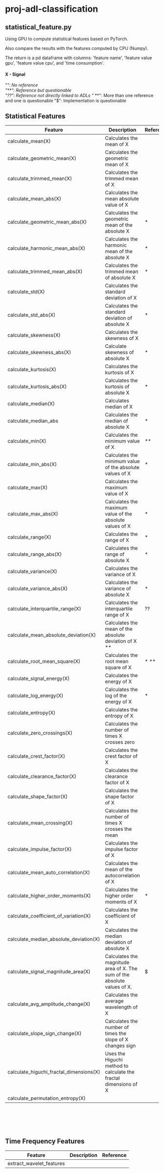 # proj-adl-classification

## statistical_feature.py
Using GPU to compute statistical features based on PyTorch.  

Also compare the results with the features computed by CPU (Numpy).  

The return is a pd dataframe with columns: 'feature name', 'feature value gpu', 'feature value cpu', and 'time consumption'. 

#### X - Signal
"*": No reference
<br>
"**": Reference but questionable
<br>
"??": Reference not directly linked to ADLs
"* **": More than one reference and one is questionable
"$": Implementation is questionable

## Statistical Features


| Feature    | Description | Reference |
| -------- | ------- | ------- |
| calculate_mean(X) | Calculates the mean of X |
| calculate_geometric_mean(X) | Calculates the geometric mean of X |
| calculate_trimmed_mean(X) | Calculates the trimmed mean of X |
| calculate_mean_abs(X) | Calculates the mean absolute value of X |
| calculate_geometric_mean_abs(X) | Calculates the geometric mean of the absolute X | * |
| calculate_harmonic_mean_abs(X)| Calculates the harmonic mean of the absolute X| * |
|calculate_trimmed_mean_abs(X)| Calculates the trimmed mean of absolute X| * |
|calculate_std(X) | Calculates the standard deviation of X |
|calculate_std_abs(X) | Calculates the standard deviation of absolute X | * |
|calculate_skewness(X)|Calculates the skewness of X|
|calculate_skewness_abs(X)| Calculate skewness of absolute X|*|
|calculate_kurtosis(X)|Calculates the kurtosis of X|
|calculate_kurtosis_abs(X)|Calculates the kurtosis of absolute X| * |
|calculate_median(X)|Calculates median of X|
|calculate_median_abs|Calculates the median of absolute X|*|
|calculate_min(X)|Calculates the minimum value of X| **|
|calculate_min_abs(X)|Calculates the minimum value of the absolute values of X| *|
|calculate_max(X)|Calculates the maximum value of X|
|calculate_max_abs(X)|Calculates the maximum value of the absolute values of X| *|
|calculate_range(X)|Calculates the range of X| * |
|calculate_range_abs(X)|Calculates the range of absolute X|*|
|calculate_variance(X)|Calculates the variance of X |
|calculate_variance_abs(X)|Calculates the variance of absolute X|*|
|calculate_interquartile_range(X)|Calculates the interquartile range of X| ??|
|calculate_mean_absolute_deviation(X)|Calculates the mean of the absolute deviation of X ** |
|calculate_root_mean_square(X)|Calculates the root mean square of X| * **|
|calculate_signal_energy(X)|Calculates the energy of X|
|calculate_log_energy(X)|Calculates the log of the energy of X| *|
|calculate_entropy(X)|Calculates the entropy of X|
|calculate_zero_crossings(X)|Calculates the number of times X crosses zero|
|calculate_crest_factor(X)|Calculates the crest factor of X|
|calculate_clearance_factor(X)|Calculates the clearance factor of X|
|calculate_shape_factor(X)|Calculates the shape factor of X|
|calculate_mean_crossing(X)|Calculates the number of times X crosses the mean|
|calculate_impulse_factor(X)|Calculates the impulse factor of X|
|calculate_mean_auto_correlation(X)|Calculates the mean of the autocorrelation of X|
|calculate_higher_order_moments(X)|Calculates the higher order moments of X| * |
|calculate_coefficient_of_variation(X)|Calculates the coefficient of X|
|calculate_median_absolute_deviation(X)|Calculates the median deviation of absolute X|
|calculate_signal_magnitude_area(X)|Calculates the magnitude area of X. The sum of the absolute values of X.| $|
|calculate_avg_amplitude_change(X)|Calculates the average wavelength of X|
|calculate_slope_sign_change(X)|Calculates the number of times the slope of X changes sign|
|calculate_higuchi_fractal_dimensions(X)|Uses the Higuchi method to calculate the fractal dimensions of X|
|calculate_permutation_entropy(X)||


<br>
<br>
<br>
<br>

## Time Frequency Features
| Feature    | Description | Reference |
| -------- | ------- | ------- |
|extract_wavelet_features||
